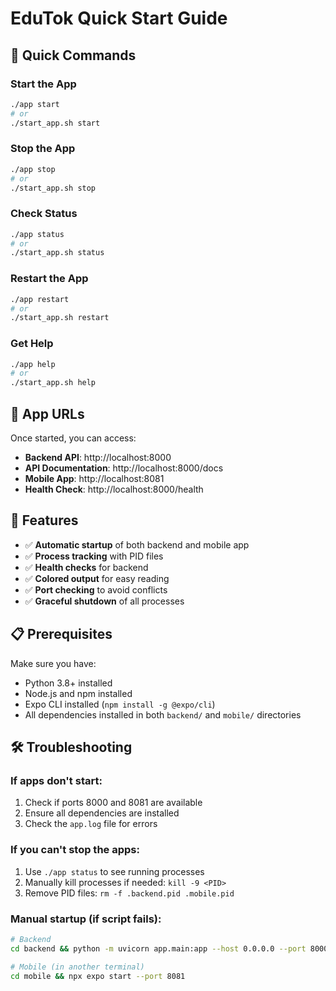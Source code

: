 # EduTok Quick Start Guide

## 🚀 Quick Commands

### Start the App
```bash
./app start
# or
./start_app.sh start
```

### Stop the App
```bash
./app stop
# or
./start_app.sh stop
```

### Check Status
```bash
./app status
# or
./start_app.sh status
```

### Restart the App
```bash
./app restart
# or
./start_app.sh restart
```

### Get Help
```bash
./app help
# or
./start_app.sh help
```

## 📱 App URLs

Once started, you can access:

- **Backend API**: http://localhost:8000
- **API Documentation**: http://localhost:8000/docs
- **Mobile App**: http://localhost:8081
- **Health Check**: http://localhost:8000/health

## 🔧 Features

- ✅ **Automatic startup** of both backend and mobile app
- ✅ **Process tracking** with PID files
- ✅ **Health checks** for backend
- ✅ **Colored output** for easy reading
- ✅ **Port checking** to avoid conflicts
- ✅ **Graceful shutdown** of all processes

## 📋 Prerequisites

Make sure you have:
- Python 3.8+ installed
- Node.js and npm installed
- Expo CLI installed (`npm install -g @expo/cli`)
- All dependencies installed in both `backend/` and `mobile/` directories

## 🛠️ Troubleshooting

### If apps don't start:
1. Check if ports 8000 and 8081 are available
2. Ensure all dependencies are installed
3. Check the `app.log` file for errors

### If you can't stop the apps:
1. Use `./app status` to see running processes
2. Manually kill processes if needed: `kill -9 <PID>`
3. Remove PID files: `rm -f .backend.pid .mobile.pid`

### Manual startup (if script fails):
```bash
# Backend
cd backend && python -m uvicorn app.main:app --host 0.0.0.0 --port 8000

# Mobile (in another terminal)
cd mobile && npx expo start --port 8081
``` 